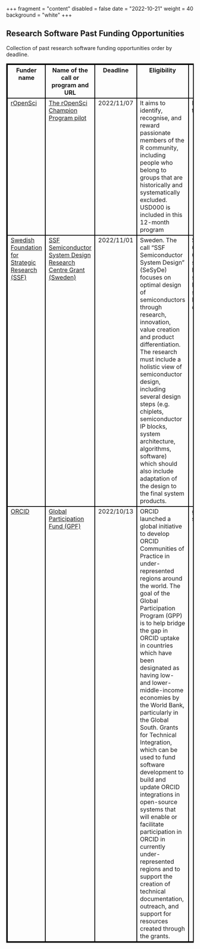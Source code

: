 +++
fragment = "content"
disabled = false
date = "2022-10-21"
weight = 40
background = "white"
+++

## Research Software Past Funding Opportunities

Collection of past research software funding opportunities order by deadline.

<style>
table, td, th {
  border: 2px solid black;
  vertical-align: top;
  !important;
 }
</style>
| Funder name                                                                                      | Name of the call or program and URL                                                                                                                      | Deadline   | Eligibility                                                                                                                                                                                                                                                                                                                                                                                                                                                                                                                                                                                                                                                                                                                                | Keywords                                                                                         |
| ------------------------------------------------------------------------------------------------ | -------------------------------------------------------------------------------------------------------------------------------------------------------- | ---------- | ------------------------------------------------------------------------------------------------------------------------------------------------------------------------------------------------------------------------------------------------------------------------------------------------------------------------------------------------------------------------------------------------------------------------------------------------------------------------------------------------------------------------------------------------------------------------------------------------------------------------------------------------------------------------------------------------------------------------------------------ | ------------------------------------------------------------------------------------------------ |
| [rOpenSci](ropensci.org)                                                                         |  [The rOpenSci Champion Program pilot](https://ropensci.org/blog/2022/09/22/launch-champions-program/)                                                   | 2022/11/07 |  It aims to identify, recognise, and reward passionate members of the R community, including people who belong to groups that are historically and systematically excluded. USD000 is included in this 12-month program                                                                                                                                                                                                                                                                                                                                                                                                                                                                                                                  |  Mentoring, training                                                                             |
| [Swedish Foundation for Strategic Research (SSF)](https://strategiska.se/en/call-for-proposals/) | [SSF Semiconductor System Design Research Centre Grant (Sweden)](https://strategiska.se/en/call-for-proposal/apply-for-ssf-semiconductor-system-design/) | 2022/11/01 | Sweden. The call “SSF Semiconductor System Design” (SeSyDe) focuses on optimal design of semiconductors through research, innovation, value creation and product differentiation. The research must include a holistic view of semiconductor design, including several design steps (e.g. chiplets, semiconductor IP blocks, system architecture, algorithms, software) which should also include adaptation of the design to the final system products.                                                                                                                                                                                                                                                                                   | Sweden, Chemistry, Computer science, Engineering sciences, Materials science, Multi-disciplinary |
| [ORCID](orcid.org)                                                                               | [Global Participation Fund (GPF)](https://info.orcid.org/global-participation-program/)                                                                  | 2022/10/13 | ORCID launched a global initiative to develop ORCID Communities of Practice in under-represented regions around the world. The goal of the Global Participation Program (GPP) is to help bridge the gap in ORCID uptake in countries which have been designated as having low- and lower-middle-income economies by the World Bank, particularly in the Global South. Grants for Technical Integration, which can be used to fund software development to build and update ORCID integrations in open-source systems that will enable or facilitate participation in ORCID in currently under-represented regions and to support the creation of technical documentation, outreach, and support for resources created through the grants.  | global south                                                                                     |

